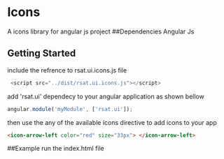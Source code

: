 # Icons
A icons library for angular js project
##Dependencies
Angular Js

## Getting Started
include the refrence to rsat.ui.icons.js file
```js
 <script src="../dist/rsat.ui.icons.js"></script>
```

add 'rsat.ui' dependecy to your angular application as shown bellow
```js
angular.module('myModule', ['rsat.ui']);
```

then use the any of the available icons directive to add icons to your app

```html
<icon-arrow-left color="red" size="33px"> </icon-arrow-left>
```

##Example
run the index.html file

